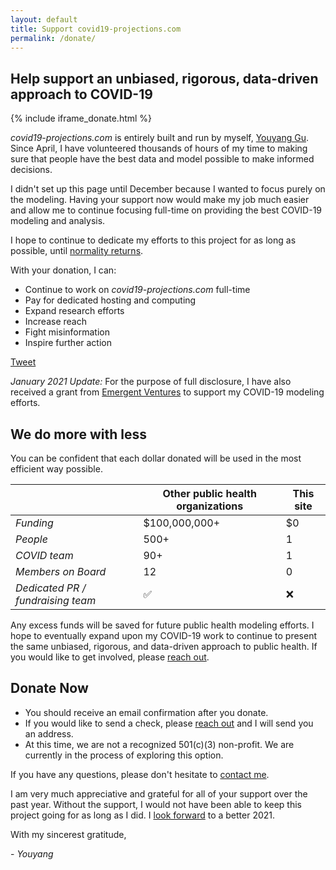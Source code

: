 ```yaml
---
layout: default
title: Support covid19-projections.com
permalink: /donate/
---
```

## Help support an unbiased, rigorous, data-driven approach to COVID-19

{% include iframe_donate.html %}

*covid19-projections.com* is entirely built and run by myself, [Youyang Gu](https://youyanggu.com). Since April, I have volunteered thousands of hours of my time to making sure that people have the best data and model possible to make informed decisions.

I didn't set up this page until December because I wanted to focus purely on the modeling. Having your support now would make my job much easier and allow me to continue focusing full-time on providing the best COVID-19 modeling and analysis.

I hope to continue to dedicate my efforts to this project for as long as possible, until [normality returns](/path-to-herd-immunity).

With your donation, I can:

- Continue to work on *covid19-projections.com* full-time
- Pay for dedicated hosting and computing
- Expand research efforts
- Increase reach
- Fight misinformation
- Inspire further action

<a href="https://twitter.com/share?ref_src=twsrc%5Etfw" class="twitter-share-button" data-size="large" data-text="Help support an unbiased, rigorous, data-driven approach to COVID-19:" data-url="https://covid19-projections.com/donate" data-via="youyanggu" data-related="" data-show-count="false">Tweet</a><script async src="https://platform.twitter.com/widgets.js" charset="utf-8"></script>

*January 2021 Update:* For the purpose of full disclosure, I have also received a grant from [Emergent Ventures](https://www.mercatus.org/emergent-ventures) to support my COVID-19 modeling efforts.

## We do more with less

You can be confident that each dollar donated will be used in the most efficient way possible.

| | Other public health organizations | This site | 
| --- | --- | --- |
| *Funding* | $100,000,000+ | $0 |
| *People* | 500+ | 1 |
| *COVID team* | 90+ | 1 |
| *Members on Board* | 12 | 0 |
| *Dedicated PR / fundraising team* | ✅ | ❌ |

Any excess funds will be saved for future public health modeling efforts. I hope to eventually expand upon my COVID-19 work to continue to present the same unbiased, rigorous, and data-driven approach to public health. If you would like to get involved, please [reach out](https://youyanggu.com/contact).

## Donate Now

- You should receive an email confirmation after you donate.
- If you would like to send a check, please [reach out](/contact) and I will send you an address.
- At this time, we are not a recognized 501(c)(3) non-profit. We are currently in the process of exploring this option.

If you have any questions, please don't hesitate to [contact me](/contact).

I am very much appreciative and grateful for all of your support over the past year. Without the support, I would not have been able to keep this project going for as long as I did. I [look forward](https://youyanggu.com/blog/a-dose-of-optimism) to a better 2021.

With my sincerest gratitude,

\- *Youyang*
